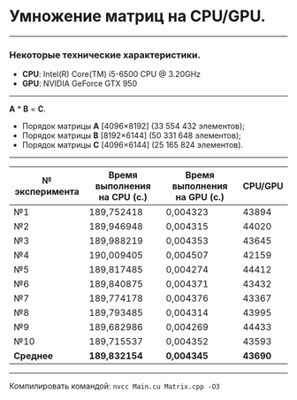<h1>Умножение матриц на CPU/GPU.</h1>

---
<h3>Некоторые технические характеристики.</h3>

- **CPU**: Intel(R) Core(TM) i5-6500 CPU @ 3.20GHz
- **GPU**: NVIDIA GeForce GTX 950

***
__A__ * __B__ = __C__.
* Порядок матрицы __A__ [4096×8192] (33 554 432 элементов);
* Порядок матрицы __B__ [8192×6144] (50 331 648 элементов);
* Порядок матрицы __C__ [4096×6144] (25 165 824 элементов).

---
№ эксперимента	|	Время выполнения на CPU (с.)	|	Время выполнения на GPU (с.)	|	CPU/GPU
---	|	---	|	---	|	---
№1	|	189,752418	|	0,004323	|	43894
№2	|	189,946948	|	0,004315	|	44020
№3	|	189,988219	|	0,004353	|	43645
№4	|	190,009405	|	0,004507	|	42159
№5	|	189,817485	|	0,004274	|	44412
№6	|	189,840875	|	0,004371	|	43432
№7	|	189,774178	|	0,004376	|	43367
№8	|	189,793485	|	0,004314	|	43995
№9	|	189,682986	|	0,004269	|	44433
№10	|	189,715537	|	0,004352	|	43593
**Среднее**	|	**189,832154**	|	**0,004345**	|	**43690**

---
Компилировать командой:
`nvcc Main.cu Matrix.cpp -O3`
